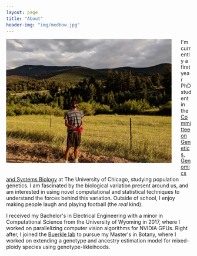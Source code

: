 ```yaml
---
layout: page
title: "About"
header-img: "img/medbow.jpg"
---
```


<div style="float: left; padding-right: 25px; padding-bottom: 25px">
	<img src="/img/bighorn.gif" width="450" alt="Tyler Kent"/>
</div>

I'm currently a first year PhD student in the [Committee on Genetics, Genomics and Systems Biology](https://ggsb.uchicago.edu) at The University of Chicago, studying population genetics. I am fascinated by the biological variation present around us, and am interested in using novel computational and statistical techniques to understand the forces behind this variation. Outside of school, I enjoy making people laugh and playing football (the *real* kind).  

I received my Bachelor's in Electrical Engineering with a minor in Computational Science from the University of Wyoming in 2017, where I worked on parallelizing computer vision algorithms for NVIDIA GPUs. Right after, I joined the [Buerkle lab](https://uwyo.edu/buerkle) to pursue my Master's in Botany, where I worked on extending a genotype and ancestry estimation model for mixed-ploidy species using genotype-likleihoods. 
